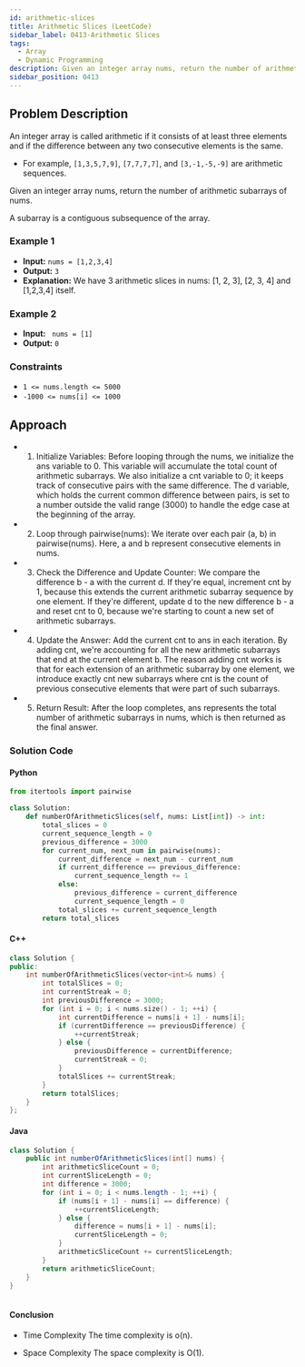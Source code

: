 ```yaml
---
id: arithmetic-slices
title: Arithmetic Slices (LeetCode)
sidebar_label: 0413-Arithmetic Slices
tags:
  - Array
  - Dynamic Programming
description: Given an integer array nums, return the number of arithmetic subarrays of nums.
sidebar_position: 0413
---
```


## Problem Description

An integer array is called arithmetic if it consists of at least three elements and if the difference between any two consecutive elements is the same.
- For example, `[1,3,5,7,9]`, `[7,7,7,7]`, and `[3,-1,-5,-9]` are arithmetic sequences.

Given an integer array nums, return the number of arithmetic subarrays of nums.

A subarray is a contiguous subsequence of the array.

### Example 1

- **Input:** `nums = [1,2,3,4]`
- **Output:** `3`
- **Explanation:** We have 3 arithmetic slices in nums: [1, 2, 3], [2, 3, 4] and [1,2,3,4] itself.

### Example 2

- **Input:** ` nums = [1]`
- **Output:** `0`

### Constraints

- `1 <= nums.length <= 5000`
- `-1000 <= nums[i] <= 1000`

## Approach
- 1. Initialize Variables: Before looping through the nums, we initialize the ans variable to 0. This variable will accumulate the total count of arithmetic subarrays. We also initialize a cnt variable to 0; it keeps track of consecutive pairs with the same difference. The d variable, which holds the current common difference between pairs, is set to a number outside the valid range (3000) to handle the edge case at the beginning of the array.

- 2. Loop through pairwise(nums): We iterate over each pair (a, b) in pairwise(nums). Here, a and b represent consecutive elements in nums.

- 3. Check the Difference and Update Counter: We compare the difference b - a with the current d. If they're equal, increment cnt by 1, because this extends the current arithmetic subarray sequence by one element. If they're different, update d to the new difference b - a and reset cnt to 0, because we're starting to count a new set of arithmetic subarrays.

- 4. Update the Answer: Add the current cnt to ans in each iteration. By adding cnt, we're accounting for all the new arithmetic subarrays that end at the current element b. The reason adding cnt works is that for each extension of an arithmetic subarray by one element, we introduce exactly cnt new subarrays where cnt is the count of previous consecutive elements that were part of such subarrays.

- 5. Return Result: After the loop completes, ans represents the total number of arithmetic subarrays in nums, which is then returned as the final answer.

### Solution Code

#### Python

```python
from itertools import pairwise

class Solution:
    def numberOfArithmeticSlices(self, nums: List[int]) -> int:
        total_slices = 0 
        current_sequence_length = 0 
        previous_difference = 3000
        for current_num, next_num in pairwise(nums):
            current_difference = next_num - current_num
            if current_difference == previous_difference:
                current_sequence_length += 1
            else:
                previous_difference = current_difference
                current_sequence_length = 0
            total_slices += current_sequence_length
        return total_slices
```

#### C++
```c++
class Solution {
public:
    int numberOfArithmeticSlices(vector<int>& nums) {
        int totalSlices = 0;  
        int currentStreak = 0; 
        int previousDifference = 3000; 
        for (int i = 0; i < nums.size() - 1; ++i) { 
            int currentDifference = nums[i + 1] - nums[i]; 
            if (currentDifference == previousDifference) {
                ++currentStreak;
            } else {
                previousDifference = currentDifference;
                currentStreak = 0;
            }
            totalSlices += currentStreak; 
        }
        return totalSlices; 
    }
};

```

#### Java
```Java
class Solution {
    public int numberOfArithmeticSlices(int[] nums) {
        int arithmeticSliceCount = 0;  
        int currentSliceLength = 0;   
        int difference = 3000;       
        for (int i = 0; i < nums.length - 1; ++i) {
            if (nums[i + 1] - nums[i] == difference) {
                ++currentSliceLength;
            } else {
                difference = nums[i + 1] - nums[i];
                currentSliceLength = 0;
            }
            arithmeticSliceCount += currentSliceLength;
        }
        return arithmeticSliceCount;
    }
}
        
```




#### Conclusion
- Time Complexity
The time complexity is o(n).

- Space Complexity
The space complexity is O(1).
